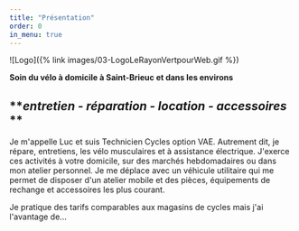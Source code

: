 ```yaml
---
title: "Présentation"
order: 0
in_menu: true
---
```

![Logo]({% link images/03-LogoLeRayonVertpourWeb.gif %})

**Soin du vélo à domicile à Saint-Brieuc et dans les environs**

**_entretien - réparation - location - accessoires_ **
--- 
Je m'appelle Luc et suis Technicien Cycles option VAE. Autrement dit, je répare, entretiens, les vélo musculaires et à assistance électrique. 
J'exerce ces activités à votre domicile, sur des marchés hebdomadaires ou dans mon atelier personnel.
Je me déplace avec un véhicule utilitaire qui me permet de disposer d'un atelier mobile et des pièces, équipements de rechange et accessoires les plus courant.

Je pratique des tarifs comparables aux magasins de cycles mais j'ai l'avantage de... 